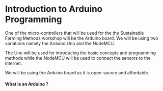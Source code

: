 # Introduction to Arduino Programming

One of the micro-controllers that will be used for the the Sustainable Farming Methods workshop will be the Arduino board. We will be using two variations namely the Arduino Uno and the NodeMCU.  
  
The Uno will be used for introducing the basic concepts and programming methods while the NodeMCU will be used to connect the sensors to the internet.  
  
We will be using the Arduino board as it is open-source and affordable.

#### What is an Arduino ?



